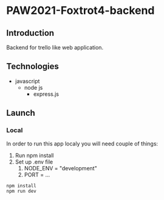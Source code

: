 # PAW2021-Foxtrot4-backend

## Introduction

Backend for trello like web application.

## Technologies
- javascript
  - node js
    - express.js

## Launch

### Local

In order to run this app localy you will need couple of things:

1. Run npm install
2. Set up .env file
   1. NODE_ENV = "development"
   2. PORT = ...

```shell
npm install
npm run dev
```